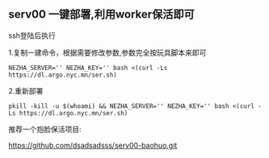## serv00 一键部署,利用worker保活即可

ssh登陆后执行

1.复制一建命令，根据需要修改参数,参数完全按玩具脚本来即可
```
NEZHA_SERVER='' NEZHA_KEY='' bash <(curl -Ls https://dl.argo.nyc.mn/ser.sh)
```
2.重新部署
```
pkill -kill -u $(whoami) && NEZHA_SERVER='' NEZHA_KEY='' bash <(curl -Ls https://dl.argo.nyc.mn/ser.sh)
```

推荐一个抱脸保活项目:

https://github.com/dsadsadsss/serv00-baohuo.git
